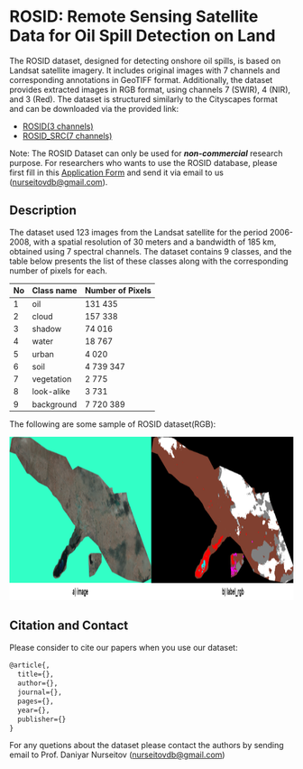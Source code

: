# ROSID: Remote Sensing Satellite Data for Oil Spill Detection on Land

The ROSID dataset, designed for detecting onshore oil spills, is based on Landsat satellite imagery. It includes original images with 7 channels and corresponding annotations in GeoTIFF format. 
Additionally, the dataset provides extracted images in RGB format, using channels 7 (SWIR), 4 (NIR), and 3 (Red). 
The dataset is structured similarly to the Cityscapes format and can be downloaded via the provided link:

- [ROSID(3 channels)](https://drive.google.com/file/d/1sWJqIoGd_1xaN0oRDz6ceOvcjD9w_EeM/view?usp=sharing)
- [ROSID_SRC(7 channels)]()

Note: The ROSID Dataset can only be used for ***non-commercial*** research purpose. 
For researchers who wants to use the ROSID database, please first fill
in this [Application Form](Application_Form/Application_Form_for_ROSID.docx) 
and send it via email to us ([nurseitovdb@gmail.com](mailto:nurseitovdb@gmail.com)). 

## Description
The dataset used 123 images from the Landsat satellite for the period 2006-2008, with a spatial resolution of 30 meters and a bandwidth of 185 km,
obtained using 7 spectral channels. The dataset contains 9 classes, and the table below presents the list of these classes along with the corresponding number of pixels for each.

| No  | Class name  | Number of Pixels |
| --- | ----------- | ---------------- |
| 1   | oil         | 131 435           |
| 2   | cloud       | 157 338           |
| 3   | shadow      | 74 016            |
| 4   | water       | 18 767            |
| 5   | urban       | 4 020             |
| 6   | soil        | 4 739 347         |
| 7   | vegetation  | 2 775             |
| 8   | look-alike  | 3 731             |
| 9   | background  | 7 720 389         |




The following are some sample of ROSID dataset(RGB):

<img src="images/sample1.png" width="835px" height="290px">


## Citation and Contact
Please consider to cite our papers when you use our dataset:
```
@article{,
  title={},
  author={},
  journal={},
  pages={},
  year={},
  publisher={}
}
```



For any quetions about the dataset please contact the authors by sending email to Prof. Daniyar Nurseitov
([nurseitovdb@gmail.com](mailto:nurseitovdb@gmail.com))


